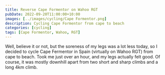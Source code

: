 ```yaml
---
title: Reverse Cape Formentor on Wahoo RGT
pubDate: 2022-09-20T11:00:00+10:00
images: [../images/cycling/Cape Formentor.png]
description: Cycling Cape Formentor from cape to beach
categories: [cycling]
tags: [Cape Formentor, Wahoo, RGT]
---
```


Well, believe it or not, but the soreness of my legs was a lot less today, so I decided to cycle Cape Fermentor in Spain (virtually on Wahoo RGT) from cape to beach. Took me just over an hour, and my legs actually felt good. Of course, it was mostly downhill apart from two short and sharp climbs and a long 4km climb.
